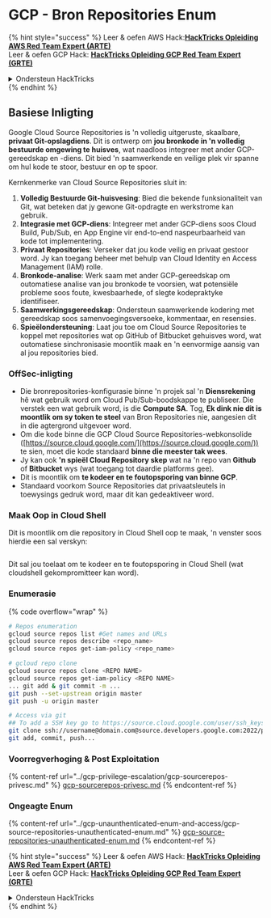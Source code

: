 # GCP - Bron Repositories Enum

{% hint style="success" %}
Leer & oefen AWS Hack:<img src="/.gitbook/assets/image.png" alt="" data-size="line">[**HackTricks Opleiding AWS Red Team Expert (ARTE)**](https://training.hacktricks.xyz/courses/arte)<img src="/.gitbook/assets/image.png" alt="" data-size="line">\
Leer & oefen GCP Hack: <img src="/.gitbook/assets/image (2).png" alt="" data-size="line">[**HackTricks Opleiding GCP Red Team Expert (GRTE)**<img src="/.gitbook/assets/image (2).png" alt="" data-size="line">](https://training.hacktricks.xyz/courses/grte)

<details>

<summary>Ondersteun HackTricks</summary>

* Kontroleer die [**inskrywingsplanne**](https://github.com/sponsors/carlospolop)!
* **Sluit aan by die** 💬 [**Discord-groep**](https://discord.gg/hRep4RUj7f) of die [**telegram-groep**](https://t.me/peass) of **volg** ons op **Twitter** 🐦 [**@hacktricks\_live**](https://twitter.com/hacktricks\_live)**.**
* **Deel hacktruuks deur PR's in te dien by die** [**HackTricks**](https://github.com/carlospolop/hacktricks) en [**HackTricks Cloud**](https://github.com/carlospolop/hacktricks-cloud) github-opslag.

</details>
{% endhint %}

## Basiese Inligting <a href="#reviewing-cloud-git-repositories" id="reviewing-cloud-git-repositories"></a>

Google Cloud Source Repositories is 'n volledig uitgeruste, skaalbare, **privaat Git-opslagdiens**. Dit is ontwerp om **jou bronkode in 'n volledig bestuurde omgewing te huisves**, wat naadloos integreer met ander GCP-gereedskap en -diens. Dit bied 'n saamwerkende en veilige plek vir spanne om hul kode te stoor, bestuur en op te spoor.

Kernkenmerke van Cloud Source Repositories sluit in:

1. **Volledig Bestuurde Git-huisvesing**: Bied die bekende funksionaliteit van Git, wat beteken dat jy gewone Git-opdragte en werkstrome kan gebruik.
2. **Integrasie met GCP-diens**: Integreer met ander GCP-diens soos Cloud Build, Pub/Sub, en App Engine vir end-to-end naspeurbaarheid van kode tot implementering.
3. **Privaat Repositories**: Verseker dat jou kode veilig en privaat gestoor word. Jy kan toegang beheer met behulp van Cloud Identity en Access Management (IAM) rolle.
4. **Bronkode-analise**: Werk saam met ander GCP-gereedskap om outomatiese analise van jou bronkode te voorsien, wat potensiële probleme soos foute, kwesbaarhede, of slegte kodepraktyke identifiseer.
5. **Saamwerkingsgereedskap**: Ondersteun saamwerkende kodering met gereedskap soos samenvoegingsversoeke, kommentaar, en resensies.
6. **Spieëlondersteuning**: Laat jou toe om Cloud Source Repositories te koppel met repositories wat op GitHub of Bitbucket gehuisves word, wat outomatiese sinchronisasie moontlik maak en 'n eenvormige aansig van al jou repositories bied.

### OffSec-inligting <a href="#reviewing-cloud-git-repositories" id="reviewing-cloud-git-repositories"></a>

* Die bronrepositories-konfigurasie binne 'n projek sal 'n **Diensrekening** hê wat gebruik word om Cloud Pub/Sub-boodskappe te publiseer. Die verstek een wat gebruik word, is die **Compute SA**. Tog, **Ek dink nie dit is moontlik om sy token te steel** van Bron Repositories nie, aangesien dit in die agtergrond uitgevoer word.
* Om die kode binne die GCP Cloud Source Repositories-webkonsolide ([https://source.cloud.google.com/](https://source.cloud.google.com/)) te sien, moet die kode standaard **binne die meester tak wees**.
* Jy kan ook **'n spieël Cloud Repository skep** wat na 'n repo van **Github** of **Bitbucket** wys (wat toegang tot daardie platforms gee).
* Dit is moontlik om **te kodeer en te foutopsporing van binne GCP**.
* Standaard voorkom Source Repositories dat privaatsleutels in toewysings gedruk word, maar dit kan gedeaktiveer word.

### Maak Oop in Cloud Shell

Dit is moontlik om die repository in Cloud Shell oop te maak, 'n venster soos hierdie een sal verskyn:

<figure><img src="../../../.gitbook/assets/image (325).png" alt=""><figcaption></figcaption></figure>

Dit sal jou toelaat om te kodeer en te foutopsporing in Cloud Shell (wat cloudshell gekompromitteer kan word).

### Enumerasie

{% code overflow="wrap" %}
```bash
# Repos enumeration
gcloud source repos list #Get names and URLs
gcloud source repos describe <repo_name>
gcloud source repos get-iam-policy <repo_name>

# gcloud repo clone
gcloud source repos clone <REPO NAME>
gcloud source repos get-iam-policy <REPO NAME>
... git add & git commit -m ...
git push --set-upstream origin master
git push -u origin master

# Access via git
## To add a SSH key go to https://source.cloud.google.com/user/ssh_keys (no gcloud command)
git clone ssh://username@domain.com@source.developers.google.com:2022/p/<proj-name>/r/<repo-name>
git add, commit, push...
```
### Voorregverhoging & Post Exploitation

{% content-ref url="../gcp-privilege-escalation/gcp-sourcerepos-privesc.md" %}
[gcp-sourcerepos-privesc.md](../gcp-privilege-escalation/gcp-sourcerepos-privesc.md)
{% endcontent-ref %}

### Ongeagte Enum

{% content-ref url="../gcp-unaunthenticated-enum-and-access/gcp-source-repositories-unauthenticated-enum.md" %}
[gcp-source-repositories-unauthenticated-enum.md](../gcp-unaunthenticated-enum-and-access/gcp-source-repositories-unauthenticated-enum.md)
{% endcontent-ref %}

{% hint style="success" %}
Leer & oefen AWS Hack: <img src="/.gitbook/assets/image.png" alt="" data-size="line">[**HackTricks Opleiding AWS Red Team Expert (ARTE)**](https://training.hacktricks.xyz/courses/arte)<img src="/.gitbook/assets/image.png" alt="" data-size="line">\
Leer & oefen GCP Hack: <img src="/.gitbook/assets/image (2).png" alt="" data-size="line">[**HackTricks Opleiding GCP Red Team Expert (GRTE)**<img src="/.gitbook/assets/image (2).png" alt="" data-size="line">](https://training.hacktricks.xyz/courses/grte)

<details>

<summary>Ondersteun HackTricks</summary>

* Kontroleer die [**inskrywingsplanne**](https://github.com/sponsors/carlospolop)!
* **Sluit aan by die** 💬 [**Discord-groep**](https://discord.gg/hRep4RUj7f) of die [**telegram-groep**](https://t.me/peass) of **volg** ons op **Twitter** 🐦 [**@hacktricks\_live**](https://twitter.com/hacktricks\_live)**.**
* **Deel hacktruuks deur PR's in te dien by die** [**HackTricks**](https://github.com/carlospolop/hacktricks) en [**HackTricks Cloud**](https://github.com/carlospolop/hacktricks-cloud) github-opslag.

</details>
{% endhint %}
